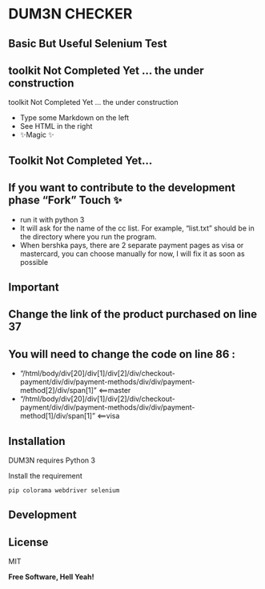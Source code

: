 <h1 class="code-line" data-line-start=0 data-line-end=1 ><a id="DUM3N_CHECKER_0"></a>DUM3N CHECKER</h1> <h2 class="code-line" data-line-start=1 data-line-end=2 ><a id="Basic_But_Useful_Selenium_Test_1"></a>Basic But Useful Selenium Test</h2> <h2 class="code-line" data-line-start=2 data-line-end=3 ><a id="toolkit_Not_Completed_Yet__the_under_construction_2"></a>toolkit Not Completed Yet … the under construction</h2> <p class="has-line-data" data-line-start="6" data-line-end="7">toolkit Not Completed Yet … the under construction</p> <ul> <li class="has-line-data" data-line-start="8" data-line-end="9">Type some Markdown on the left</li> <li class="has-line-data" data-line-start="9" data-line-end="10">See HTML in the right</li> <li class="has-line-data" data-line-start="10" data-line-end="12">✨Magic ✨</li> </ul> <h2 class="code-line" data-line-start=12 data-line-end=13 ><a id="Toolkit_Not_Completed_Yet_12"></a>Toolkit Not Completed Yet…</h2> <h2 class="code-line" data-line-start=13 data-line-end=14 ><a id="If_you_want_to_contribute_to_the_development_phase_Fork_Touch__13"></a>If you want to contribute to the development phase “Fork” Touch ✨</h2> <ul> <li class="has-line-data" data-line-start="14" data-line-end="15">run it with python 3</li> <li class="has-line-data" data-line-start="15" data-line-end="16">It will ask for the name of the cc list. For example, “list.txt” should be in the directory where you run the program.</li> <li class="has-line-data" data-line-start="16" data-line-end="18">When bershka pays, there are 2 separate payment pages as visa or mastercard, you can choose manually for now, I will fix it as soon as possible</li> </ul> <h2 class="code-line" data-line-start=18 data-line-end=19 ><a id="Important_18"></a>Important</h2> <h2 class="code-line" data-line-start=19 data-line-end=20 ><a id="Change_the_link_of_the_product_purchased_on_line_37_19"></a>Change the link of the product purchased on line 37</h2> <h2 class="code-line" data-line-start=20 data-line-end=21 ><a id="You_will_need_to_change_the_code_on_line_86__20"></a>You will need to change the code on line 86 :</h2> <ul> <li class="has-line-data" data-line-start="22" data-line-end="23">“/html/body/div[20]/div[1]/div[2]/div/checkout-payment/div/div/payment-methods/div/div/payment-method[2]/div/span[1]” &lt;==master</li> <li class="has-line-data" data-line-start="23" data-line-end="24">“/html/body/div[20]/div[1]/div[2]/div/checkout-payment/div/div/payment-methods/div/div/payment-method[1]/div/span[1]” &lt;==visa</li> </ul> <h2 class="code-line" data-line-start=27 data-line-end=28 ><a id="Installation_27"></a>Installation</h2> <p class="has-line-data" data-line-start="29" data-line-end="30">DUM3N requires Python 3</p> <p class="has-line-data" data-line-start="31" data-line-end="32">Install the requirement</p> <pre><code class="has-line-data" data-line-start="34" data-line-end="39" class="language-sh">pip colorama webdriver selenium </code></pre> <h2 class="code-line" data-line-start=42 data-line-end=43 ><a id="Development_42"></a>Development</h2> <h2 class="code-line" data-line-start=47 data-line-end=48 ><a id="License_47"></a>License</h2> <p class="has-line-data" data-line-start="49" data-line-end="50">MIT</p> <p class="has-line-data" data-line-start="51" data-line-end="52"><strong>Free Software, Hell Yeah!</strong></p>

